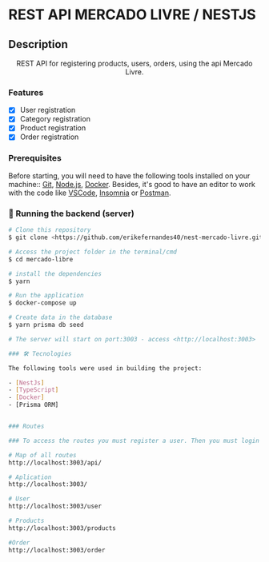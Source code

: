 # REST API MERCADO LIVRE / NESTJS

## Description
<p align="center">REST API for registering products, users, orders, using the api Mercado Livre.</p>

### Features

- [x] User registration
- [x] Category registration
- [x] Product registration
- [x] Order registration

### Prerequisites

Before starting, you will need to have the following tools installed on your machine::
[Git](https://git-scm.com), [Node.js](https://nodejs.org/en/), [Docker](https://www.docker.com/). 
Besides, it's good to have an editor to work with the code like [VSCode](https://code.visualstudio.com/),
[Insomnia](https://insomnia.rest/download) or [Postman](https://www.postman.com/downloads/).

### 🎲  Running the backend (server)

```bash
# Clone this repository
$ git clone <https://github.com/erikefernandes40/nest-mercado-livre.git>

# Access the project folder in the terminal/cmd
$ cd mercado-libre

# install the dependencies
$ yarn

# Run the application
$ docker-compose up

# Create data in the database
$ yarn prisma db seed

# The server will start on port:3003 - access <http://localhost:3003>

### 🛠 Tecnologies

The following tools were used in building the project:

- [NestJs]
- [TypeScript]
- [Docker]
- [Prisma ORM]


### Routes

### To access the routes you must register a user. Then you must login to the application to receive a token that must be passed to access the other routes

# Map of all routes
http://localhost:3003/api/

# Aplication
http://localhost:3003/

# User
http://localhost:3003/user

# Products
http://localhost:3003/products

#Order
http://localhost:3003/order
